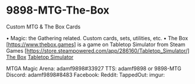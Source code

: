 # 9898-MTG-The-Box
Custom MTG &amp; The Box Cards

• Magic: the Gathering related. Custom cards, sets, utilities, etc.
• The Box [https://www.thebox.games] is a game on Tabletop Simulator from Steam Games [https://store.steampowered.com/app/286160/Tabletop_Simulator/]
<a href="https://www.thebox.games">The Box</a>
<a href="https://store.steampowered.com/app/286160/Tabletop_Simulator/">Tabletop Simulator</a>

MTGA Magic Arena: adamf9898#33927
TTS: adamf9898 or 9898-MTG
Discord: adamf9898#8483
Facebook: 
Reddit:
TappedOut:
imgur:
